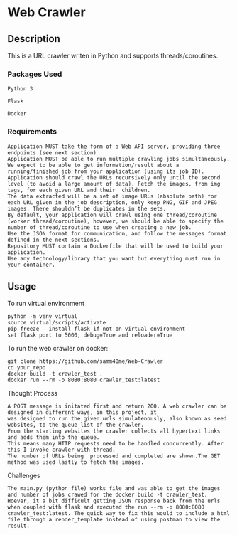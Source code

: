 # Web Crawler

## Description

This is a URL crawler writen in Python and supports threads/coroutines.

### Packages Used

    Python 3

    Flask

    Docker 

### Requirements
    Application MUST take the form of a Web API server, providing three endpoints (see next section)
    Application MUST be able to run multiple crawling jobs simultaneously.
    We expect to be able to get information/result about a running/finished job from your application (using its job ID).
    Application should crawl the URLs recursively only until the second level (to avoid a large amount of data). Fetch the images, from img tags, for each given URL and their  children.
    The data extracted will be a set of image URLs (absolute path) for each URL given in the job description, only keep PNG, GIF and JPEG images. There shouldn’t be duplicates in the sets.
    By default, your application will crawl using one thread/coroutine (worker thread/coroutine), however, we should be able to specify the number of thread/coroutine to use when creating a new job.
    Use the JSON format for communication, and follow the messages format defined in the next sections.
    Repository MUST contain a Dockerfile that will be used to build your application.
    Use any technology/library that you want but everything must run in your container.

## Usage

To run virtual environment 

    python -m venv virtual
    source virtual/scripts/activate
    pip freeze - install flask if not on virtual environment
    set flask port to 5000, debug=True and reloader=True

To run the web crawler on docker:

    git clone https://github.com/samm40me/Web-Crawler
    cd your_repo
    docker build -t crawler_test .
    docker run --rm -p 8080:8080 crawler_test:latest

Thought Process 

    A POST message is initated first and return 200. A web crawler can be designed in different ways, in this project, it
    was designed to run the given urls simulatenously, also known as seed websites, to the queue list of the crawler. 
    From the starting websites the crawler collects all hypertext links and adds them into the queue.  
    This means many HTTP requests need to be handled concurrently. After this I invoke crawler with thread. 
    The number of URLs being  processed and completed are shown.The GET method was used lastly to fetch the images. 
 
 Challenges
 
    The main.py (python file) works file and was able to get the images and number of jobs crawed for the docker build -t crawler_test. Hoever, it a bit difficult getting JSON response back from the urls when coupled with flask and executed the run --rm -p 8080:8080 crawler_test:latest. The quick way to fix this would to include a html file through a render_template instead of using postman to view the result. 

